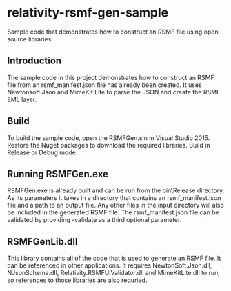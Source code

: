# relativity-rsmf-gen-sample
Sample code that demonstrates how to construct an RSMF file using open source libraries.
## Introduction
The sample code in this project demonstrates how to construct an RSMF file from an rsmf\_manifest.json file has already been created.  It uses Newtonsoft.Json and MimeKit Lite to parse the JSON and create the RSMF EML layer.

## Build
To build the sample code, open the RSMFGen.sln in Visual Studio 2015.  Restore the Nuget packages to download the required libraries.  Build in Release or Debug mode.

## Running RSMFGen.exe
RSMFGen.exe is already built and can be run from the bin\Release directory.  As its parameters it takes in a directory that contains an rsmf\_manifest.json file and a path to an output file.  Any other files in the input directory will also be included in the generated RSMF file.  The rsmf\_manifest.json file can be validated by providing -validate as a third optional parameter.

## RSMFGenLib.dll
This library contains all of the code that is used to generate an RSMF file.  It can be referenced in other applications.  It requires NewtonSoft.Json.dll, NJsonSchema.dll, Relativity.RSMFU.Validator.dll and MimeKitLite.dll to run, so references to those libraries are also requried.
